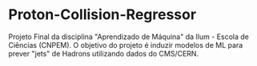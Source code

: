 # Proton-Collision-Regressor
Projeto Final da disciplina "Aprendizado de Máquina" da Ilum - Escola de Ciências (CNPEM). O objetivo do projeto é induzir modelos de ML para prever "jets" de Hadrons utilizando dados do CMS/CERN.
